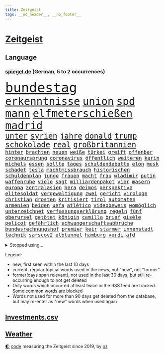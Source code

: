 ```yaml
---
title: Zeitgeist
tags: __no_header__, __no_footer__
---
```


# [Zeitgeist](https://oliz.io/zeitgeist/)

## Language

<h3><a href="https://www.spiegel.de" target="_blank">spiegel.de</a> (German, 5 to 2 occurrences)</h3>
<p style="font-family:monospace">
<span style="font-size:32pt"><a href="news_links.html#bundestag" class="current">bundestag</a></span>
<br>
<span style="font-size:25pt"><a href="news_links.html#erkenntnisse" class="current">erkenntnisse</a></span>
<span style="font-size:25pt"><a href="news_links.html#union" class="current">union</a></span>
<span style="font-size:25pt"><a href="news_links.html#spd" class="current">spd</a></span>
<span style="font-size:25pt"><a href="news_links.html#mann" class="current">mann</a></span>
<span style="font-size:25pt"><a href="news_links.html#elfmeterschießen" class="new">elfmeterschießen</a></span>
<span style="font-size:25pt"><a href="news_links.html#madrid" class="current">madrid</a></span>
<br>
<span style="font-size:18pt"><a href="news_links.html#unter" class="current">unter</a></span>
<span style="font-size:18pt"><a href="news_links.html#syrien" class="current">syrien</a></span>
<span style="font-size:18pt"><a href="news_links.html#jahre" class="current">jahre</a></span>
<span style="font-size:18pt"><a href="news_links.html#donald" class="current">donald</a></span>
<span style="font-size:18pt"><a href="news_links.html#trump" class="current">trump</a></span>
<span style="font-size:18pt"><a href="news_links.html#schokolade" class="current">schokolade</a></span>
<span style="font-size:18pt"><a href="news_links.html#real" class="current">real</a></span>
<span style="font-size:18pt"><a href="news_links.html#großbritannien" class="current">großbritannien</a></span>
<br>
<span style="font-size:12pt"><a href="news_links.html#hinter" class="current">hinter</a></span>
<span style="font-size:12pt"><a href="news_links.html#brachten" class="current">brachten</a></span>
<span style="font-size:12pt"><a href="news_links.html#neuen" class="current">neuen</a></span>
<span style="font-size:12pt"><a href="news_links.html#weiße" class="current">weiße</a></span>
<span style="font-size:12pt"><a href="news_links.html#türkei" class="current">türkei</a></span>
<span style="font-size:12pt"><a href="news_links.html#greift" class="current">greift</a></span>
<span style="font-size:12pt"><a href="news_links.html#offenbar" class="current">offenbar</a></span>
<span style="font-size:12pt"><a href="news_links.html#coronaursprung" class="new">coronaursprung</a></span>
<span style="font-size:12pt"><a href="news_links.html#coronavirus" class="current">coronavirus</a></span>
<span style="font-size:12pt"><a href="news_links.html#öffentlich" class="current">öffentlich</a></span>
<span style="font-size:12pt"><a href="news_links.html#weiteren" class="current">weiteren</a></span>
<span style="font-size:12pt"><a href="news_links.html#karin" class="current">karin</a></span>
<span style="font-size:12pt"><a href="news_links.html#michels" class="new">michels</a></span>
<span style="font-size:12pt"><a href="news_links.html#essen" class="current">essen</a></span>
<span style="font-size:12pt"><a href="news_links.html#sollte" class="current">sollte</a></span>
<span style="font-size:12pt"><a href="news_links.html#tages" class="current">tages</a></span>
<span style="font-size:12pt"><a href="news_links.html#schuldendebatte" class="new">schuldendebatte</a></span>
<span style="font-size:12pt"><a href="news_links.html#elon" class="current">elon</a></span>
<span style="font-size:12pt"><a href="news_links.html#musk" class="current">musk</a></span>
<span style="font-size:12pt"><a href="news_links.html#schadet" class="current">schadet</a></span>
<span style="font-size:12pt"><a href="news_links.html#tesla" class="current">tesla</a></span>
<span style="font-size:12pt"><a href="news_links.html#machtmissbrauch" class="new">machtmissbrauch</a></span>
<span style="font-size:12pt"><a href="news_links.html#historischen" class="current">historischen</a></span>
<span style="font-size:12pt"><a href="news_links.html#schuldenplan" class="new">schuldenplan</a></span>
<span style="font-size:12pt"><a href="news_links.html#junge" class="current">junge</a></span>
<span style="font-size:12pt"><a href="news_links.html#frauen" class="current">frauen</a></span>
<span style="font-size:12pt"><a href="news_links.html#macht" class="current">macht</a></span>
<span style="font-size:12pt"><a href="news_links.html#frau" class="current">frau</a></span>
<span style="font-size:12pt"><a href="news_links.html#wladimir" class="current">wladimir</a></span>
<span style="font-size:12pt"><a href="news_links.html#putin" class="current">putin</a></span>
<span style="font-size:12pt"><a href="news_links.html#waffenruhe" class="current">waffenruhe</a></span>
<span style="font-size:12pt"><a href="news_links.html#viele" class="current">viele</a></span>
<span style="font-size:12pt"><a href="news_links.html#sagt" class="current">sagt</a></span>
<span style="font-size:12pt"><a href="news_links.html#milliardenpaket" class="new">milliardenpaket</a></span>
<span style="font-size:12pt"><a href="news_links.html#vier" class="current">vier</a></span>
<span style="font-size:12pt"><a href="news_links.html#masern" class="current">masern</a></span>
<span style="font-size:12pt"><a href="news_links.html#europa" class="current">europa</a></span>
<span style="font-size:12pt"><a href="news_links.html#zentralasien" class="new">zentralasien</a></span>
<span style="font-size:12pt"><a href="news_links.html#hera" class="new">hera</a></span>
<span style="font-size:12pt"><a href="news_links.html#deimos" class="new">deimos</a></span>
<span style="font-size:12pt"><a href="news_links.html#perspektive" class="current">perspektive</a></span>
<span style="font-size:12pt"><a href="news_links.html#elitesoldat" class="current">elitesoldat</a></span>
<span style="font-size:12pt"><a href="news_links.html#vergewaltigung" class="current">vergewaltigung</a></span>
<span style="font-size:12pt"><a href="news_links.html#zwei" class="current">zwei</a></span>
<span style="font-size:12pt"><a href="news_links.html#gericht" class="current">gericht</a></span>
<span style="font-size:12pt"><a href="news_links.html#virologe" class="new">virologe</a></span>
<span style="font-size:12pt"><a href="news_links.html#christian" class="current">christian</a></span>
<span style="font-size:12pt"><a href="news_links.html#drosten" class="new">drosten</a></span>
<span style="font-size:12pt"><a href="news_links.html#kritisiert" class="current">kritisiert</a></span>
<span style="font-size:12pt"><a href="news_links.html#tirol" class="new">tirol</a></span>
<span style="font-size:12pt"><a href="news_links.html#automaten" class="current">automaten</a></span>
<span style="font-size:12pt"><a href="news_links.html#armenien" class="new">armenien</a></span>
<span style="font-size:12pt"><a href="news_links.html#beiden" class="current">beiden</a></span>
<span style="font-size:12pt"><a href="news_links.html#uefa" class="current">uefa</a></span>
<span style="font-size:12pt"><a href="news_links.html#atlético" class="current">atlético</a></span>
<span style="font-size:12pt"><a href="news_links.html#videobeweis" class="current">videobeweis</a></span>
<span style="font-size:12pt"><a href="news_links.html#womöglich" class="current">womöglich</a></span>
<span style="font-size:12pt"><a href="news_links.html#unterzeichnet" class="current">unterzeichnet</a></span>
<span style="font-size:12pt"><a href="news_links.html#verfassungserklärung" class="new">verfassungserklärung</a></span>
<span style="font-size:12pt"><a href="news_links.html#regeln" class="current">regeln</a></span>
<span style="font-size:12pt"><a href="news_links.html#fünf" class="current">fünf</a></span>
<span style="font-size:12pt"><a href="news_links.html#oberursel" class="current">oberursel</a></span>
<span style="font-size:12pt"><a href="news_links.html#getötet" class="current">getötet</a></span>
<span style="font-size:12pt"><a href="news_links.html#königin" class="current">königin</a></span>
<span style="font-size:12pt"><a href="news_links.html#camilla" class="new">camilla</a></span>
<span style="font-size:12pt"><a href="news_links.html#brief" class="current">brief</a></span>
<span style="font-size:12pt"><a href="news_links.html#gisèle" class="current">gisèle</a></span>
<span style="font-size:12pt"><a href="news_links.html#pelicot" class="current">pelicot</a></span>
<span style="font-size:12pt"><a href="news_links.html#gefährlich" class="current">gefährlich</a></span>
<span style="font-size:12pt"><a href="news_links.html#schwangerschaftsabbrüche" class="current">schwangerschaftsabbrüche</a></span>
<span style="font-size:12pt"><a href="news_links.html#bundesrechnungshof" class="new">bundesrechnungshof</a></span>
<span style="font-size:12pt"><a href="news_links.html#premier" class="current">premier</a></span>
<span style="font-size:12pt"><a href="news_links.html#keir" class="current">keir</a></span>
<span style="font-size:12pt"><a href="news_links.html#starmer" class="current">starmer</a></span>
<span style="font-size:12pt"><a href="news_links.html#innenstadt" class="current">innenstadt</a></span>
<span style="font-size:12pt"><a href="news_links.html#technik" class="current">technik</a></span>
<span style="font-size:12pt"><a href="news_links.html#sarscov2" class="current">sarscov2</a></span>
<span style="font-size:12pt"><a href="news_links.html#elbtunnel" class="current">elbtunnel</a></span>
<span style="font-size:12pt"><a href="news_links.html#hamburg" class="current">hamburg</a></span>
<span style="font-size:12pt"><a href="news_links.html#verdi" class="current">verdi</a></span>
<span style="font-size:12pt"><a href="news_links.html#afd" class="current">afd</a></span>
</p>
<details>
<summary>Stopped using...</summary>
<p class="former" style="font-size:12pt">
persönliche(1603) polizist(1603) trat(1603) gefährlichen(1602) vergeben(1602) verpflichtet(1602) fürchtet(1601) gestohlen(1601) kriminellen(1601) reiche(1601) tieren(1601) and(1600) freiheit(1600) londoner(1600) pause(1600) position(1600) rest(1600) tiefe(1600) bitten(1599) dadurch(1599) finanzminister(1599) fuß(1599) gerüchte(1599) material(1599) stärken(1599) stürzte(1599) untersagt(1599) cristiano(1598) fleisch(1598) gemeinden(1598) kritisierte(1598) mario(1598) ronaldo(1598) september(1598) soziale(1598) teilnehmen(1598) verschärfen(1598) villa(1598) wartet(1598) kriminelle(1597) protesten(1597) sinken(1597) autobahn(1596) berichte(1596) extreme(1596) geschäfte(1596) keller(1596) missbrauch(1596) registriert(1596) standort(1596) verabschiedet(1596) verfassungsschutz(1596) 2016(1595) besonderen(1595) einwohner(1595) entschuldigt(1595) katastrophe(1595) leid(1595) verschwunden(1595) vorher(1595) arbeitet(1594) boden(1594) bundespolizei(1594) englischen(1594) warnung(1594) abstimmen(1593) trauer(1593) trennt(1593) untersuchungsausschuss(1593) deswegen(1592) produktion(1592) südafrika(1592) tötet(1592) 10(1591) finanziell(1591) queen(1591) appell(1590) beinahe(1590) kommission(1590) verschwand(1590) jüngeren(1589) voll(1589) infektion(1588) versprochen(1588) nord(1587) durfte(1586) fußballprofi(1584) wochenlang(1584) organisation(1583) zerstören(1583) gang(1580) globale(1580) erfüllt(1577) heftiger(1575) mangel(1575) erfolgreichsten(1572) freiwillig(1572) museum(1570) stürzen(1569) unterdessen(1566) schützt(1564) niedrig(1561) blinken(1539) abschluss(1536) lehrerin(1471) vormarsch(1466) banken(1396) tricks(1347) auswärtige(1330) dörfer(1290) umkämpften(1287) gestern(1285) spiegelkorrespondent(1246) worum(1244) ruhestand(1236) ampelregierung(1228) inklusive(1208) verteidiger(1208) luftwaffe(1206) dutzenden(1182) finnland(1177) klappt(1164) krim(1145) hinzu(1144) beschäftigen(1141) verkündete(1140) afrikanischen(1114) brüder(1101) samt(1090) kasse(1074) flüchten(1063) überlebenden(1056) schlamm(1026) westjordanland(1014) sinne(1007) dänischen(1003) iii(996) kandidat(994) andrew(989) anlauf(979) olympischen(976) älter(971) antony(946) angespannt(942) äußerst(938) schickte(907) überreste(906) kontroverse(897) vaters(888) persönlichen(875) staatsanwalt(870) katze(868) todesstrafe(846) überlebende(825) nico(814) hauses(811) asylbewerber(803) trauern(799) vulkan(799) traut(798) dritter(797) jung(785) rüstet(783) venedig(783) vorfälle(780) ricarda(773) flaschen(767) initiative(764) technologie(759) niederländischen(750) weimar(750) dennis(745) 150000(737) außergewöhnlich(734) radfahrer(727) spiegelreport(726) rivalen(725) asylpolitik(699) schließung(698) genaue(696) radsport(693) hoeneß(677) bekämpfung(676) massenhaft(675) ost(671) kolleginnen(664) erstem(663) schief(658) parteitag(655) zürich(651) iphones(644) beruft(640) 9(639) missstände(616) nahostkonflikt(594) stockt(586) vormittag(583) metropole(582) schönste(581) staus(581) politikerinnen(579) service(577) julia(573) instagrampost(565) chancenlos(561) unerwartete(560) geöffnet(559) kandidiert(558) negative(555) bein(554) trendwende(554) mary(550) 03(545) goldenen(539) suv(535) harald(533) rotes(521) fehlte(520) einander(519) mützenich(519) rolf(519) qualifikation(515) schenkt(510) emily(506) wütend(500) handball(494) versagt(493) 1990(487) bereiten(480) lustig(473) stellten(467) unterschätzt(467) beyoncé(462) haken(458) manch(457) aufwand(456) bombardiert(455) torjäger(455) staatsanwälte(453) beendete(452) jacob(449) straftäter(439) stuttgarter(438) notfall(435) usdemokraten(435) japanischen(433) umstrittenes(432) simon(430) fortschritte(427) haut(425) temu(422) on(419) gebrannt(416) high(412) anthony(411) b(408) donbass(407) ordentlich(407) vorbereiten(403) erfolgreichen(401) verwehrt(400) wofür(400) wunder(397) lily(390) spottet(390) elton(389) shein(389) 65jährige(388) konkurrentin(387) lamar(387) herausforderer(386) charlotte(385) kontroversen(380) verprügelt(378) offenbaren(374) fraglich(372) solches(372) verzögern(370) kehl(368) gäbe(366) polizeibeamte(366) regimes(361) stufe(357) fair(355) hochstapler(354) dein(353) übertrieben(353) ideologie(352) blutbad(348) aktualisiert(347) dortmunds(347) erfolgreicher(346) schnellste(345) dominanz(344) überlassen(342) haiti(341) langweilig(341) kürze(340) flüchtlingen(339) award(336) vielfach(336) schöne(335) mischung(334) slowakei(330) menschenrechtler(327) bewerbung(326) bedrohen(325) brutale(324) motor(323) milliardäre(315) polizistin(314) wohngebiet(312) relativ(311) fronten(310) verunsichert(304) weltgrößten(302) grenzkontrollen(300) polarisierung(300) bahnstrecke(299) depression(296) kommentare(296) erdgas(293) parkplatz(293) geheiratet(292) amtsträger(291) heiße(289) var(289) sportlerinnen(288) nachfolgerin(287) gewachsen(285) vogelgrippe(284) landeten(282) verdachtsfall(282) azubis(281) wahlkämpfer(281) afrikanische(280) kendrick(279) nirgendwo(279) m(278) wider(278) enorme(277) organisiert(277) france(276) gemessen(275) kfrage(274) geteilt(273) regierungspartei(270) robin(267) geschehnissen(266) tausendfach(265) kollegin(262) staatsbesuch(262) albanien(261) dinosaurier(257) existieren(257) ohr(255) unzufrieden(254) back(252) jubelt(251) zuge(251) tiefpunkt(250) steuererleichterungen(249) 24jähriger(248) axel(248) nationalhymne(248) wussten(247) aggressiven(246) dschungelcamp(246) gleichen(246) hubert(246) jemandem(246) heiratet(245) mac(245) seltenen(244) konto(243) extremen(242) indonesischen(242) schätzung(242) alliierten(241) naomi(241) praktisch(241) fabian(239) ariana(236) medikamente(236) schult(233) usautobauer(233) abriss(232) wildnis(232) dates(231) schalteten(231) erkunden(228) 67(227) gefühlen(225) regiert(224) flohen(223) america(222) gere(222) massen(222) moldau(222) existiert(221) selbstzweifel(220) zuversicht(219) vorgeschlagen(218) überprüft(218) abbrechen(217) gewürgt(217) tony(217) 130(216) kater(216) samsung(216) abnehmspritzen(215) anrichten(215) dämpfer(214) feind(211) kanzlerkandidatur(210) lass(209) philadelphia(207) melania(205) geschwächt(204) transport(204) erfurt(203) junior(203) klappen(202) kriege(201) kurzen(201) vorstellt(201) rechtsextrem(200) britin(199) buchen(199) gestaltet(199) kürzungen(198) unbeliebten(198) roadtrip(197) görlitz(196) karriereberaterin(196) misst(195) sprengsatz(195) vorstände(194) 29jährige(192) ausreise(192) pakt(192) siedler(192) rennfahrer(191) davis(190) zäsur(190) militante(189) verfängt(189) 1992(187) besorgte(185) entlassungen(185) kurzzeitig(185) staatsoberhaupt(185) felipe(184) ortsbesuch(183) technischer(183) wahlempfehlung(183) grassiert(182) borg(181) benutzte(180) würdigte(180) kuba(179) registrieren(179) teilnehmenden(179) explizit(177) nutzlos(177) portugals(177) ausfuhren(176) geheimdienstes(176) globaler(175) bemerkbar(174) bergung(174) cameron(173) florentina(173) holzinger(173) kopfverletzung(173) neuanfang(173) dortmunder(171) achtung(170) austritt(170) flüchtete(169) mönchengladbach(169) prügelattacke(168) delegierten(167) kette(167) verhinderte(167) deadline(166) erreichte(164) teuersten(164) stränden(163) geldbeutel(162) hakt(162) tiefer(162) bundesrichter(160) differenzen(160) namibia(159) flexibilität(158) ableiten(157) eagles(157) quarterback(157) stoltenberg(157) cavallo(156) jim(156) regulierung(156) anton(155) betriebsratschefin(154) kohfeldt(154) miller(153) sparmaßnahmen(153) spiegelrecherchen(153) gewagt(152) storm(152) erwägen(151) gleichauf(151) kulturen(151) spaltet(151) einziehen(150) verwandten(150) durchgehend(149) kreuzes(149) propalästinensischen(149) rebecca(149) rockstar(149) aufsteiger(147) auswärtssieg(147) dauerten(147) politologe(147) toiletten(147) voigt(147) 550000(146) grammy(146) mathe(146) renteneintrittsalter(146) vögel(146) mittelalter(145) ecuador(143) monats(142) echter(141) nachbarländern(141) bundespräsidenten(140) pickup(140) dauer(139) minutenprotokoll(139) sexualisierte(139) nathalie(137) first(136) geschadet(136) milizionäre(136) rentnerin(136) klavier(135) antisemitischen(134) bryan(134) holger(133) grünenchefs(132) hiobsbotschaft(131) lehmann(131) ängste(131) ansichten(129) baseballprofi(129) bunkern(129) hasskommentare(129) womit(129) klopfen(128) maler(128) bemängelt(127) bewirken(127) campbell(127) erkenntnissen(127) harmlos(127) armen(126) aussterben(126) barrymore(126) drew(126) sportvorstand(126) zwecke(126) gelbrot(125) heizungsgesetz(125) plädieren(125) everest(124) euch(123) importe(123) präsenz(123) reizgas(123) stromanbieter(123) kanzlerpartei(122) fortan(121) motiviert(121) okay(120) fdpvize(119) schubert(119) betrugsmasche(118) handelsstreit(118) ausgebaut(117) sklaverei(117) vertrauensfrage(117) floss(116) phasen(116) aufgeholt(115) bessert(115) auskommen(114) dunkelheit(114) heutige(114) konzernchefs(114) selbstbestimmung(114) designierten(113) enormer(113) lilly(113) chiefs(112) gigantische(112) konsumgeständnis(112) tauscht(112) 72(111) akkuschrauber(111) gerhard(111) möge(111) bildet(110) nordkoreanische(110) asylantrag(109) scheideweg(109) skisport(109) verschenkt(109) nordgaza(108) landschaft(107) umsetzung(107) bröckeln(105) linksextremisten(105) prorussischen(105) spagat(105) täglichen(105) umzugehen(105) ähneln(105) gespür(104) bianca(103) kurden(103) sendungen(103) badenwürttembergs(102) glücksfall(102) verleihen(102) bundestagspräsidentin(101) erschienen(101) jamshid(101) schulzeit(101) sharmahd(101) smartwatch(101) 2012(99) ampelbruch(99) göttlich(99) helena(99) unbekannter(99) absoluten(98) altkanzler(98) gebäudes(98) neuerliche(98) aldi(97) behandeln(97) süd(97) knickt(96) lupe(96) menschenrechtsorganisation(95) ulf(95) valencia(95) verstoß(95) knappen(94) mitbringen(94) berücksichtigt(93) wechseljahren(93) kommissarin(92) kukies(92) personell(92) cyberkriminelle(91) handballwm(91) versus(91) borowski(90) gesetzlich(90) greenpeace(90) tatortkommissar(90) vorsorgen(90) ware(90) abgestellt(89) abzeichnende(89) amerikanern(89) installieren(89) kunststück(89) minderheitsregierung(89) nötige(89) palästinenserstaat(89) porsches(89) benötigte(88) energiekosten(88) senats(88) anfänglichen(87) ausfällen(87) gefängnissen(87) ignoranz(87) kleinkariert(87) leiterin(87) militärhubschrauber(87) missbrauchsskandal(87) personalentscheidungen(87) belasten(86) erinnerte(86) fpd(86) gaspreis(86) kosovo(86) reitsport(86) säuglinge(86) vertrauten(86) ausgeschaltet(85) herausragenden(85) loyale(85) shortcut(85) streaming(85) tattoos(85) 14000(84) angstzustände(84) einreißen(84) geduld(84) gewinnerin(84) intensität(84) leavitt(84) soundtrack(84) künstlern(83) russian(83) ussängerin(83) beatrix(82) kabelschäden(82) uhrzeit(82) ungerechte(82) arddokumentation(81) ed(81) energiekrise(81) erregte(81) nachtwache(81) ostseekabel(81) sheeran(81) 250000(80) grausam(80) mdax(80) stadtgebiet(80) wetterbedingungen(80) abgewinnen(79) anfing(79) klimaschützern(79) unterhält(79) usmetropole(79) alpinen(78) disziplin(78) energieinfrastruktur(78) ergab(78) herunter(78) mobilen(78) oeynhausen(78) strafgerichtshofs(78) wenigstens(78) bankkunden(77) böses(77) darmstadts(77) høiby(77) schatz(77) amtierender(76) drake(76) fragile(76) schmerzhaft(76) spielers(76) detektive(75) grundsatz(75) jobwechsel(75) videospiel(75) lebendigen(74) morddrohungen(74) soldat(74) tarifkonflikt(74) essstörung(73) katerina(73) klimaaktivisten(73) preisunterschied(73) aufpreis(72) drohungen(72) heizung(72) hostel(72) mitspielt(72) netflixserie(72) vizeparteichef(72) nationalsozialistische(71) norwegian(71) pferdesport(71) präsidentenwahl(71) bescheinigt(70) jugendorganisation(70) preiserhöhungen(70) regeländerung(70) spanisch(70) spurensuche(70) syrische(70) überführung(70) ansprüchen(69) estland(69) freundliche(69) gelehrt(69) griechenlands(69) hongkong(69) kaltgestellt(69) lettland(69) netflixfilm(69) schaffe(69) schwebt(69) tagelangen(69) verunglücken(69) 170(68) 930(68) beamter(68) halep(68) mexikanische(68) poschardt(68) psychisch(68) rebellen(68) simona(68) verzicht(68) weltherausgeber(68) amüsiert(67) atemprobleme(67) camp(67) grimm(67) pannen(67) sage(67) levy(66) skifahrer(66) abwenden(65) gelegen(65) irren(65) moskauer(65) vergehen(65) druckmittel(64) franjo(64) grundrecht(64) höhepunkte(64) landesweiten(64) schalker(64) standards(64) teamkollege(64) totschlags(64) unaufhaltsam(64) vermittlern(64) vorstandsvorsitzenden(64) blicke(63) medizinischen(63) mr(63) spotify(63) stapft(63) ted(63) werner(63) niedlich(62) pfefferspray(62) vernünftige(62) 42jähriger(61) aufständische(61) beschädigten(61) einkommensschwache(61) geringfügig(61) gladbacher(61) grundnahrungsmittel(61) hirnblutung(61) lamborghini(61) schwerem(61) years(61) zauberer(61) ankündigungen(60) drucks(60) filmte(60) längsten(60) markenartikel(60) reboot(60) wichtel(60) annullierten(59) billiges(59) integriert(59) siegel(59) stille(59) vorwurfs(59) chips(58) exakt(58) menschenrechtsaktivisten(58) perfide(58) radar(58) übersetzer(58) ausdrücklich(57) lud(57) verlorenes(57) zocker(57) assaddiktatur(56) assadregimes(56) bayrou(56) françois(56) fußfessel(56) fürchteten(56) klicken(56) lehre(56) nahegelegt(56) umsetzbar(56) verursachten(56) zivilschutz(56) adèle(55) blind(55) christophe(55) gebühr(55) haenel(55) kundinnen(55) reality(55) ruggia(55) scheinselbstständigkeit(55) selbstständige(55) dabeihaben(54) usbehörde(54) zuschauenden(54) überseegebiet(54) erlangt(53) fahnden(53) farage(53) nigel(53) sexszenen(53) atmet(52) bermuda(52) unterwerfen(52) wicked(52) alleingelassen(51) angestiegen(51) blockade(51) busunglück(51) enthalten(51) glücksgriff(51) wahlumfragen(51) ansätze(50) frauchen(50) kühne(50) unveröffentlichte(50) ward(50) amts(49) bedeutete(49) empfehlen(49) entpuppte(49) enttäuschte(49) essstörungen(49) hauch(49) memes(49) odermatt(49) plagt(49) seniorinnen(49) direktkandidat(48) gruppenvergewaltigungen(48) smarter(48) winterwahlkampf(48) fico(47) schimpfwort(47) schlüsselspieler(47) slowakischen(47) beantwortet(46) craig(46) gewicht(46) mufasa(46) radwege(46) wintersportler(46) ablenkung(45) algorithmus(45) anker(45) cruz(45) flasche(45) flugzeugabsturz(45) verdeckt(45) 240(44) beispiele(44) bestehende(44) bewerbungen(44) bluttat(44) gelassenheit(44) handelsblatt(44) schulter(44) wandelt(44) burnout(43) fließt(43) fuhren(43) pankow(43) sammler(43) schafften(43) titelchancen(43) titelrennen(43) tätlichen(43) unterstützten(43) verkehrt(43) air(42) dialog(42) freistellung(42) jürgens(42) sexleben(42) süßigkeiten(42) enkeln(41) geborene(41) landesweite(41) sensationell(41) angezogen(40) argyle(40) cessna(40) einkaufszentrum(40) piste(40) plymouth(40) predigt(40) summers(40) tempolimit(40) weltall(40) zufriedenstellend(40) zweitligaschlusslicht(40) alkoholfreie(39) arte(39) heimsieg(39) rereportage(39) sozialwohnungen(39) atomkraftwerke(38) festen(38) interessanter(38) kreuzte(38) verlässlich(38) 77jähriger(37) bedingt(37) betrachten(37) eifel(37) paypal(37) spiegelleser(37) wilden(37) äthiopien(37) flugzeugunglück(36) gedenkort(36) isabel(36) pulver(36) raumfahrtbehörde(36) regisseurin(36) selbstbewusstsein(36) ungeachtet(36) wahlkampfhelfer(36) werten(36) bundesagentur(35) cdugeneralsekretär(35) driftet(35) elisabeth(35) gesellschaften(35) häuften(35) ritterstand(35) schwäche(35) seitz(35) solaranlagen(35) überlebten(35) abgemagert(34) gaslieferungen(34) halt(34) turnstützpunkt(34) weiterleben(34) zucht(34) ältester(34) drama(33) forschungsgruppe(33) rechnerisch(33) rechtspopulistische(33) träume(33) umfassendes(33) verdoppeln(33) übereinander(33) exkanzler(32) ganzjährig(32) ilka(32) loszuwerden(32) massenhafte(32) preisen(32) bayerntalent(31) drinks(31) geschäftliche(31) grenzüberschreitung(31) klimaneutral(31) pendeln(31) reese(31) stromkosten(31) abgespielt(30) gehörten(30) scheidenden(30) schlechtes(30) schneider(30) trainingsmethoden(30) wahlkampfthema(30) wintersport(30) bundesstraßen(29) wahlforscher(29) fußballtransfers(28) gemüse(28) gleichzusetzen(28) lindsey(28) schlimmen(28) vonn(28) website(28) abgebissen(27) aneinandergeraten(27) aufzunehmen(27) hafenstadt(27) hähnchenschenkel(27) jannis(27) milberg(27) renoviert(27) zukünftig(27) drohnenangriffe(26) gewalttäter(26) republikanischen(26) annexion(25) außenhandel(25) einschaltquoten(25) gerecht(25) kulturstätten(25) nachzahlungen(25) projizieren(25) verdächtiges(25) zwickau(25) fett(24) kroatien(24) manbidsch(24) schwarzgrüne(24) stahlindustrie(24) symbolpolitik(24) videostatement(24) arktisinsel(23) berge(23) besseres(23) freilassen(23) regisseurs(23) sondergesandter(23) steuersenkung(23) allmen(22) onlinehandel(22) sammelklage(22) ungültig(22) vorort(22) abtrünnige(21) butler(21) ernennung(21) gazageiseln(21) ken(21) modebranche(21) mönch(21) optimistischer(21) randalieren(21) transnistrien(21) chemikalien(20) kühen(20) mathys(20) mühen(20) erdoğanregierung(19) halbieren(19) tumorerkrankung(19) bequem(18) erfreut(18) gereicht(18) grönländer(18) kaufe(18) verpackungssteuer(18) weile(18) 60000(17) fehlerhafte(17) gipfels(17) kapitolsturm(17) proben(17) solardächer(17) auftraggeber(16) euregeln(16) gebildet(16) körperlich(16) spdpolitikers(16) verschütteten(16) weltranglistenerste(16) 33jährige(15) kreativen(15) skifahrerin(15) tulpen(15) doron(14) extremismus(14) handelspartner(14) lützerath(14) schmeichelhaft(14) steinbrecher(14) weitergegeben(14) detailliert(13) eigentor(13) gascón(13) herzinfarkte(13) institutionen(13) karla(13) markiert(13) sofía(13) verringern(13) verstrickt(13) vorgängerregierung(13) brandstifter(12) fernsehdebatte(12) gedrückt(12) gerüstet(12) gönner(12) kanzleramtschef(12) magier(12) millionenstadt(12) niger(12) terrorangriff(12) abramowitsch(11) direktorin(11) erlaubte(11) fatale(11) lawine(11) milieu(11) mona(11) nützt(11) oligarch(11) privatjet(11) sicherheitsfreigabe(11) verfolgter(11) videoapp(11)
</p>
</details>
<p>Legend:
<ul>
<li><span class="new">new</span>, first seen within the last 10 days</li>
<li><span class="current">current</span>, regular topical words used in the news, not "new", not "former"</li>
<li><span class="former">former(days span relevant)</span>, not used in the last 30 days, but still re-occurring enough to not get deleted</li>
<li>Only words which occurred at least twice in the RSS feed are tracked. <a href="language/filters.py">Some common words are blocked</a></li>
<li>Words not used for more than 90 days get deleted from the database, but may re-enter as "new" words when used again</li>
</ul>
</p>

## [Investments](investments.html)[.csv](investments.csv)

## [Weather](weather.html)

<footer>
<a href="javascript:toggleTheme()" class="nav">🌓</a>
<a href="https://github.com/ooz/zeitgeist">code</a> measuring the Zeitgeist since 2019, by <a href="https://oliz.io">oz</a>
</footer>
